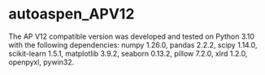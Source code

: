 # autoaspen_APV12
The AP V12 compatible version was developed and tested on Python 3.10 with the following dependencies: numpy 1.26.0, pandas 2.2.2, scipy 1.14.0, scikit-learn 1.5.1, matplotlib 3.9.2, seaborn 0.13.2, pillow 7.2.0, xlrd 1.2.0, openpyxl, pywin32.
